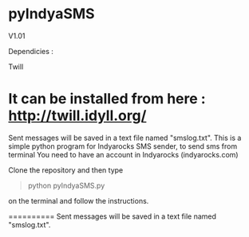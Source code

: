pyIndyaSMS
==========
V1.01

Dependicies :

Twill

It can be installed from here : http://twill.idyll.org/
==========

Sent messages will be saved in a text file named "smslog.txt".
This is a simple python program for Indyarocks SMS sender, to send sms from terminal
You need to have an account in Indyarocks (indyarocks.com)

Clone the repository and then type
>python pyIndyaSMS.py

on the terminal and follow the instructions.

==========
Sent messages will be saved in a text file named "smslog.txt".


